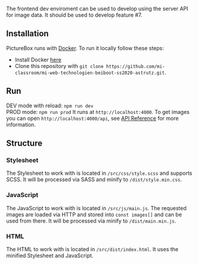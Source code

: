The frontend dev enviroment can be used to develop using the server API for image data. It should be used to develop feature #7.

## Installation

PictureBox runs with [Docker](https://www.docker.com/). To run it locally follow these steps:

* Install Docker [here](https://docs.docker.com/get-docker/)
* Clone this repository with `git clone https://github.com/mi-classroom/mi-web-technologien-beiboot-ss2020-astrutz.git`.

## Run
DEV mode with reload: `npm run dev`  
PROD mode: `npm run prod`
It runs at `http://localhost:4000`. To get images you can open `http://localhost:4000/api`, see [API Reference](https://github.com/mi-classroom/mi-web-technologien-beiboot-ss2020-astrutz#api-reference) for more information.

## Structure

### Stylesheet
The Stylesheet to work with is located in `/src/css/style.scss` and supports SCSS. It will be processed via SASS and minify to `/dist/style.min.css`.

### JavaScript
The JavaScript to work with is located in `/src/js/main.js`. The requested images are loaded via HTTP and stored into `const images[]` and can be used from there. It will be processed via minify to `/dist/main.min.js`.

### HTML
The HTML to work with is located in `/src/dist/index.html`. It uses the minified Stylesheet and JavaScript. 
